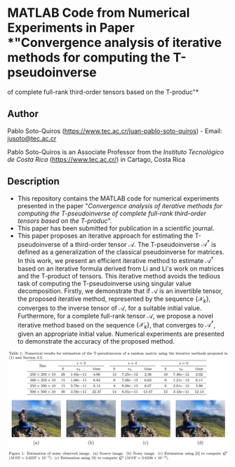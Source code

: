 # MATLAB Code from Numerical Experiments in Paper *"Convergence analysis of iterative methods for computing the T-pseudoinverse
of complete full-rank third-order tensors based on the T-produc"*

## Author

Pablo Soto-Quiros (https://www.tec.ac.cr/juan-pablo-soto-quiros) - Email: jusoto@tec.ac.cr

Pablo Soto-Quiros is an Associate Professor from the *Instituto Tecnológico de Costa Rica* (https://www.tec.ac.cr/) in Cartago, Costa Rica


## Description

* This repository contains the MATLAB code for numerical experiments presented in the paper "*Convergence analysis of iterative methods for computing the T-pseudoinverse
of complete full-rank third-order tensors based on the T-produc*". 
* This paper has been submitted for publication in a scientific journal. 
* This paper proposes an iterative approach for estimating the T-pseudoinverse of a third-order tensor $\mathcal{A}$. The T-pseudoinverse $\mathcal{A}^\dagger$ is defined as a generalization of the classical pseudoinverse for matrices. In this work, we present an efficient iterative method to estimate $\mathcal{A}^\dagger$ based on an iterative formula derived from Li and Li's work on matrices and the T-product of tensors. This iterative method avoids the tedious task of computing the T-pseudoinverse using singular value decomposition. Firstly, we demonstrate that if $\mathcal{A}$ is an invertible tensor, the proposed iterative method, represented by the sequence $\{\mathcal{X}_k\}$, converges to the inverse tensor of $\mathcal{A}$, for a suitable initial value. Furthermore, for a complete full-rank tensor $\mathcal{A}$, we propose a novel iterative method based on the sequence $\{\mathcal{X}_k\}$, that converges to $\mathcal{A}^\dagger$, given an appropriate initial value. Numerical experiments are presented to demonstrate the accuracy of the proposed method.

<p align="center"><img width="1200" src="https://github.com/jusotoTEC/iterativeTpseudoinverse/blob/main/img/img1.png"></p>
